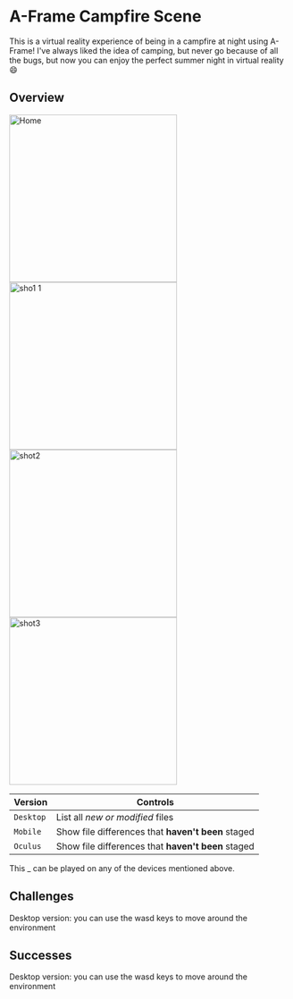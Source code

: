 # A-Frame Campfire Scene
This is a virtual reality experience of being in a campfire at night using A-Frame! I've always liked the idea of camping, but never go because of all the bugs, but now you can enjoy the perfect summer night in virtual reality	:smile:

## Overview
<img width="300" alt="Home" src="https://user-images.githubusercontent.com/47696964/152691273-a317b993-e42d-4dee-880a-39db6cb324d1.PNG"> <img width="300" alt="sho1 1" src="https://user-images.githubusercontent.com/47696964/152691286-f0185d3a-ab82-42f5-b8a9-b20fc4f13876.PNG">
<img width="300" alt="shot2" src="https://user-images.githubusercontent.com/47696964/152691290-4229ffaf-3b9f-4882-a0f4-697ad2088b5e.PNG"> <img width="300" alt="shot3" src="https://user-images.githubusercontent.com/47696964/152691292-fa49d277-88f1-4d4d-a381-c7ea1ceb9260.PNG">



| Version | Controls |
| --- | --- |
| `Desktop` | List all *new or modified* files |
| `Mobile` | Show file differences that **haven't been** staged |
| `Oculus` | Show file differences that **haven't been** staged |

This _ can be played on any of the devices mentioned above.

## Challenges
Desktop version: you can use the wasd keys to move around the environment

## Successes
Desktop version: you can use the wasd keys to move around the environment
